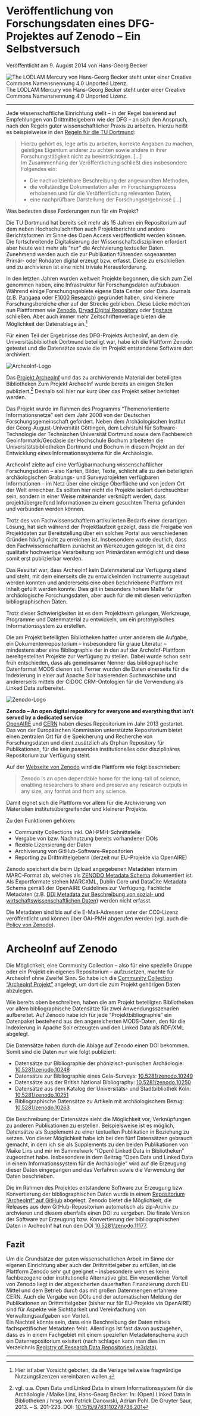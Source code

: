 # Veröffentlichung von Forschungsdaten eines DFG-Projektes auf Zenodo – Ein Selbstversuch

Veröffentlicht am 9. August 2014 von Hans-Georg Becker	

![The LODLAM Mercury von Hans-Georg Becker steht unter einer Creative Commons Namensnennung 4.0 Unported Lizenz.](../../../cc_by_88x31.png)\
The LODLAM Mercury von Hans-Georg Becker steht unter einer Creative Commons Namensnennung 4.0 Unported Lizenz.

***

Jede wissenschaftliche Einrichtung stellt – in der Regel basierend auf Empfehlungen von Drittmittelgebern wie der DFG – an sich den Anspruch, nach den Regeln guter wissenschaftlicher Praxis zu arbeiten. Hierzu heißt es beispielweise in den [Regeln für die TU Dortmund](https://www.tu-dortmund.de/uni/Uni/Organisation/Kommission_gute_wissenschaftliche_Praxis/Regeln_guter_wissenschaftlicher_Praxis_der_TUDO_17_06_09.pdf):

>    Hierzu gehört es, lege artis zu arbeiten, korrekte Angaben zu machen, geistiges Eigentum anderer zu achten sowie andere in ihrer Forschungstätigkeit nicht zu beeinträchtigen. […]\
>    Im Zusammenhang der Veröffentlichung schließt dies insbesondere Folgendes ein:
>    * Die nachvollziehbare Beschreibung der angewandten Methoden,
>    * die vollständige Dokumentation aller im Forschungsprozess erhobenen und für die Veröffentlichung relevanten Daten,
>    * eine nachprüfbare Darstellung der Forschungsergebnisse […]

Was bedeuten diese Forderungen nun für ein Projekt?

Die TU Dortmund hat bereits seit mehr als 15 Jahren ein Repositorium auf dem neben Hochschulschriften auch Projektberichte und andere Berichtsformen im Sinne des Open Access veröffentlicht werden können. Die fortschreitende Digitalisierung der Wissenschaftsdisziplinen erfordert aber heute weit mehr als “nur” die Archivierung textueller Daten. Zunehmend werden auch die zur Publikation führenden sogenannten Primär- oder Rohdaten digital erzeugt bzw. erfasst. Diese zu erschließen und zu archivieren ist eine nicht triviale Herausforderung.

In den letzten Jahren wurden weltweit Projekte begonnen, die sich zum Ziel genommen haben, eine Infrastruktur für Forschungsdaten aufzubauen. Während einige Forschungsgebiete eigene Data Center oder Data Journals (z.B. [Pangaea](https://www.pangaea.de/) oder [F1000 Research](https://f1000research.com/)) gegründet haben, sind kleinere Forschungsbereiche eher auf der Strecke geblieben. Diese Lücke möchten nun Plattformen wie [Zenodo](https://zenodo.org/), [Dryad Digital Repository](https://datadryad.org/) oder [figshare](https://figshare.com/) schließen. Aber auch immer mehr Zeitschriftenverlage bieten die Möglichkeit der Datenablage an.[^1]

[^1]: Hier ist aber Vorsicht geboten, da die Verlage teilweise fragwürdige Nutzungslizenzen vereinbaren wollen.

Für einen Teil der Ergebnisse des DFG-Projekts ArcheoInf, an dem die Universitäsbibliothek Dortmund beteiligt war, habe ich die Plattform Zenodo getestet und die Datensätze sowie die im Projekt entstandene Software dort archiviert.

![ArcheoInf-Logo](https://data.ub.tu-dortmund.de/archeoinf/images/archeoinf-logo.png)

Das [Projekt ArcheoInf](https://data.ub.tu-dortmund.de/archeoinf/) und das zu archivierende Material der beteiligten Bibliotheken
Zum Projekt ArcheoInf wurde bereits an einigen Stellen publiziert.[^2] Deshalb soll hier nur kurz über das Projekt selber berichtet werden.

[^2]: vgl. u.a. Open Data und Linked Data in einem Informationssystem für die Archäologie / Maike Lins, Hans-Georg Becker. In: (Open) Linked Data in Bibliotheken / hrsg. von Patrick Danowski, Adrian Pohl. De Gruyter Saur, 2013. – S. 201-223. DOI: [10.1515/9783110278736.201](https://doi.org/10.1515/9783110278736.201)

Das Projekt wurde im Rahmen des Programms “Themenorientierte Informationsnetze” seit dem Jahr 2008 von der Deutschen Forschungsgemeinschaft gefördert. Neben dem Archäologischen Institut der Georg-August-Universität Göttingen, dem Lehrstuhl für Software-Technologie der Technischen Universität Dortmund sowie dem Fachbereich Geoinformatik/Geodäsie der Hochschule Bochum arbeiteten die Universitätsbibliotheken Dortmund und Bochum in diesem Projekt an der Entwicklung eines Informationssystems für die Archäologie.

ArcheoInf zielte auf eine Verfügbarmachung wissenschaftlicher Forschungsdaten – also Karten, Bilder, Texte, schlicht alle zu den beteiligten archäologischen Grabungs- und Surveyprojekten verfügbaren Informationen – im Netz über eine einzige Oberfläche und von jedem Ort der Welt erreichbar. Es sollten hier nicht die Projekte isoliert durchsuchbar sein, sondern in einer Weise miteinander verknüpft werden, dass projektübergreifend Informationen zu einem gesuchten Thema gefunden und verbunden werden können.

Trotz des von Fachwissenschaftlern artikulierten Bedarfs einer derartigen Lösung, hat sich während der Projektlaufzeit gezeigt, dass die Freigabe von Projektdaten zur Bereitstellung über ein solches Portal aus verschiedenen Gründen häufig nicht zu erreichen ist. Insbesondere wurde deutlich, dass den Fachwissenschaftlern zunächst an Werkzeugen gelegen ist, die eine qualitativ hochwertige Verarbeitung von Primärdaten ermöglicht und diese somit erst publizierbar werden.

Das Resultat war, dass ArcheoInf kein Datenmaterial zur Verfügung stand und steht, mit dem einerseits die zu entwickelnden Instrumente ausgebaut werden konnten und andererseits eine oben beschriebene Plattform mit Inhalt gefüllt werden konnte. Dies gilt in besonders hohem Maße für archäologische Forschungsdaten, aber auch für die mit diesen verknüpften bibliographischen Daten.

Trotz dieser Schwierigkeiten ist es dem Projektteam gelungen, Werkzeuge, Programme und Datenmaterial zu entwickeln, um ein prototypisches Informationssystem zu erstellen.

Die am Projekt beteiligten Bibliotheken hatten unter anderem die Aufgabe, ein Dokumentenrepositorium – insbesondere für graue Literatur – mindestens aber eine Bibliographie der in den auf der ArchoInf-Plattform bereitgestellten Projekte zur Verfügung zu stellen. Dabei wurde schon sehr früh entschieden, dass als gemeinsamer Nenner das bibliographische Datenformat MODS dienen soll. Ferner wurden die Daten einerseits für die Indexierung in einer auf Apache Solr basierenden Suchmaschine und andererseits mittels der CIDOC CRM-Ontologien für die Verwendung als Linked Data aufbereitet.

![Zenodo-Logo](zenodo.png)

**Zenodo – An open digital repository for everyone and everything that isn’t served by a dedicated service**\
[OpenAIRE](https://www.openaire.eu/) und [CERN](https://home.web.cern.ch/) haben dieses Repositorium im Jahr 2013 gestartet. Das von der Europäischen Kommission unterstützte Repositorium bietet einen zentralen Ort für die Speicherung und Recherche von Forschungsdaten und dient zusätzlich als Orphan Repository für Publikationen, für die kein passendes institutionelles oder disziplinäres Repositorium zur Verfügung steht.

Auf der [Webseite von Zenodo](https://zenodo.org/) wird die Plattform wie folgt beschrieben:

>    Zenodo is an open dependable home for the long-tail of science, enabling researchers to share and preserve any research outputs in any size, any format and from any science. 

Damit eignet sich die Plattform vor allem für die Archivierung von Materialien institutsübergreifender und kleinerer Projekte.

Zu den Funktionen gehören:

*    Community Collections inkl. OAI-PMH-Schnittstelle
*    Vergabe von bzw. Nachnutzung bereits vorhandener DOIs
*    flexible Lizensierung der Daten
*    Archivierung von GitHub-Software-Repositorien
*    Reporting zu Drittmittelgebern (derzeit nur EU-Projekte via OpenAIRE)

Zenodo speichert die beim Upload angegebenen Metadaten intern im MARC-Format ab, welches als [ZENODO Metadata Schema](https://invenio-software.org/wiki/Project/OpenAIREplus/DevelopmentRecordMarkup) dokumentiert ist. Als Exportformate stehen MARCXML, Dublin Core und DataCite Metadata Schema gemäß der OpenAIRE Guidelines zur Verfügung. Fachliche Metadaten (z.B. [DDI Metadata zur Beschreibung von sozial- und wirtschaftswissenschaftlichen Daten](https://www.ddialliance.org/)) werden nicht erfasst.

Die Metadaten sind bis auf die E-Mail-Adressen unter der CC0-Lizenz veröffentlicht und können über OAI-PMH abgerufen werden (vgl. auch die [Policy von Zenodo](https://zenodo.org/policies)).

# ArcheoInf auf Zenodo

Die Möglichkeit, eine Community Collection – also für eine spezielle Gruppe oder ein Projekt ein eigenes Repositorium – aufzusetzen, machte für ArcheoInf ohne Zweifel Sinn. So habe ich die [Community Collection “ArcheoInf Projekt”](https://zenodo.org/collection/user-archeoinf) angelegt, um dort die zum Projekt gehörigen Daten abzulegen.

Wie bereits oben beschreiben, haben die am Projekt beteiligten Bibliotheken vor allem bibliographische Datensätze für zwei Anwendungsszenarien aufbereitet. Auf Zenodo habe ich für jede “Projektbibliographie” ein Datenpaket bestehend aus den angereicherten MODS-Daten, den für die Indexierung in Apache Solr erzeugten und den Linked Data als RDF/XML abgelegt.

Die Datensätze haben durch die Ablage auf Zenodo einen DOI bekommen. Somit sind die Daten nun wie folgt publiziert:

*    Datensätze zur Bibliographie der phönizisch-punischen Archäologie: [10.5281/zenodo.10248](https://doi.org/10.5281/zenodo.10248)
*    Datensätze zur Bibliographie eines Gela-Surveys: [10.5281/zenodo.10249](https://doi.org/10.5281/zenodo.10249)
*    Datensätze aus der British National Bibliography: [10.5281/zenodo.10250](https://doi.org/10.5281/zenodo.10250)
*    Datensätze aus dem Katalog der Universitäts- und Stadtbibliothek Köln: [10.5281/zenodo.10251](https://doi.org/10.5281/zenodo.10251)
*    Bibliographische Datensätze zu Artikeln mit archäologischem Bezug: [10.5281/zenodo.10263](https://doi.org/10.5281/zenodo.10263)

Die Beschreibung der Datensätze sieht die Möglichkeit vor, Verknüpfungen zu anderen Publikationen zu erstellen. Beispielsweise ist es möglich, Datensätze als Supplement zu einer textuellen Publikation in Beziehung zu setzen. Von dieser Möglichkeit habe ich bei den fünf Datensätzen gebrauch gemacht, in dem ich sie als Supplements zu den beiden Publikationen von Maike Lins und mir im Sammelwerk “(Open) Linked Data in Bibliotheken” zugeordnet habe. Insbesondere in dem Beitrag “Open Data und Linked Data in einem Informationssystem für die Archäologie” wird auf die Erzeugung dieser Daten eingegangen und das Verfahren sowie die Verwendung der Daten beschrieben.

Die im Rahmen des Projektes entstandene Software zur Erzeugung bzw. Konvertierung der bibliographischen Daten wurde in einem [Repositorium “ArcheoInf” auf GitHub](https://github.com/ArcheoInf) abgelegt. Zenodo bietet die Möglichkeit, die Releases aus dem GitHub-Repositorium automatisch als zip-Archiv zu archvieren und diesem ebenfalls einen DOI zu vergeben. Die finale Version der Software zur Erzeugung bzw. Konvertierung der bibliographischen Daten in ArcheoInf hat nun den DOI [10.5281/zenodo.11177](https://doi.org/10.5281/zenodo.11177).

## Fazit

Um die Grundsätze der guten wissenschatlichen Arbeit im Sinne der eigenen Einrichtung aber auch der Drittmittelgeber zu erfüllen, ist die Plattform Zenodo sehr gut geeignet – insbesondere wenn es keine fachbezogene oder institutionelle Alternative gibt. Ein wesentlicher Vorteil von Zenodo liegt in der abgesicherten dauerhaften Finanzierung durch EU-Mittel und dem Betrieb durch das mit großen Datenmengen erfahrene CERN. Auch die Vergabe von DOIs und der automatischen Meldung der Publikationen an Drittmittelgeber (bisher nur für EU-Projekte via OpenAIRE) sind für Aspekte wie Sichtbarkeit und Vereinfachung von Verwaltungsaufgaben von Vorteil.\
Ein Nachteil könnte sein, dass eine Beschreibung der Daten mittels fachspezifischer Metadaten fehlt. Allerdings ist fast davon auszugehen, dass es in einem Fachgebiet mit einem speziellen Metadatenschema auch ein Datenrepositorium exisitert (nach schlagen kann man dies im Verzeichnis [Registry of Research Data Repositories (re3data)](https://www.re3data.org/).

***

